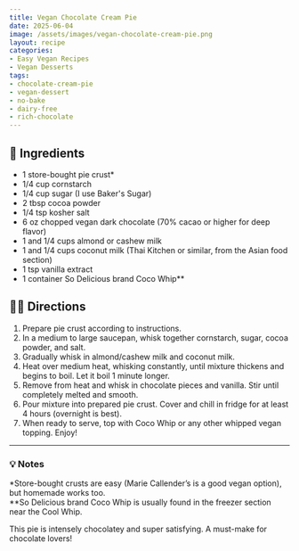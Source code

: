 ```yaml
---
title: Vegan Chocolate Cream Pie
date: 2025-06-04
image: /assets/images/vegan-chocolate-cream-pie.png
layout: recipe
categories:
- Easy Vegan Recipes
- Vegan Desserts
tags:
- chocolate-cream-pie
- vegan-dessert
- no-bake
- dairy-free
- rich-chocolate
---
```


## 🧾 Ingredients

- 1 store-bought pie crust*  
- 1/4 cup cornstarch  
- 1/4 cup sugar (I use Baker's Sugar)  
- 2 tbsp cocoa powder  
- 1/4 tsp kosher salt  
- 6 oz chopped vegan dark chocolate (70% cacao or higher for deep flavor)  
- 1 and 1/4 cups almond or cashew milk  
- 1 and 1/4 cups coconut milk (Thai Kitchen or similar, from the Asian food section)  
- 1 tsp vanilla extract  
- 1 container So Delicious brand Coco Whip**  

## 👩‍🍳 Directions

1. Prepare pie crust according to instructions.  
2. In a medium to large saucepan, whisk together cornstarch, sugar, cocoa powder, and salt.  
3. Gradually whisk in almond/cashew milk and coconut milk.  
4. Heat over medium heat, whisking constantly, until mixture thickens and begins to boil. Let it boil 1 minute longer.  
5. Remove from heat and whisk in chocolate pieces and vanilla. Stir until completely melted and smooth.  
6. Pour mixture into prepared pie crust. Cover and chill in fridge for at least 4 hours (overnight is best).  
7. When ready to serve, top with Coco Whip or any other whipped vegan topping. Enjoy!


---

### 💡 Notes

*Store-bought crusts are easy (Marie Callender’s is a good vegan option), but homemade works too.  
**So Delicious brand Coco Whip is usually found in the freezer section near the Cool Whip.

This pie is intensely chocolatey and super satisfying. A must-make for chocolate lovers!


